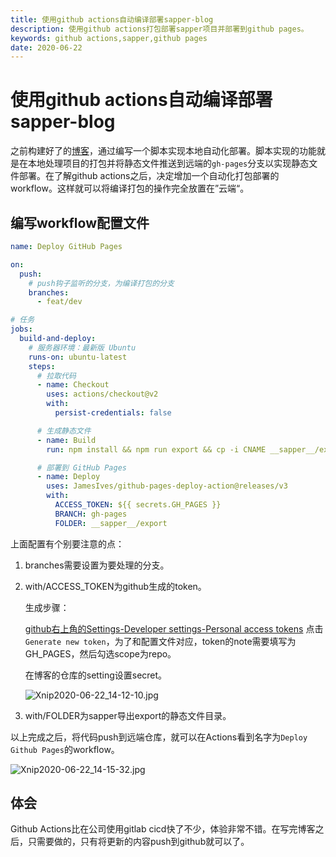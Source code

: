 ```yaml
---
title: 使用github actions自动编译部署sapper-blog
description: 使用github actions打包部署sapper项目并部署到github pages。
keywords: github actions,sapper,github pages
date: 2020-06-22
---
```


# 使用github actions自动编译部署sapper-blog

之前构建好了的[博客](/blog/2020-06_build-blog)，通过编写一个脚本实现本地自动化部署。脚本实现的功能就是在本地处理项目的打包并将静态文件推送到远端的`gh-pages`分支以实现静态文件部署。在了解github actions之后，决定增加一个自动化打包部署的workflow。这样就可以将编译打包的操作完全放置在”云端“。

## 编写workflow配置文件

```yaml
name: Deploy GitHub Pages

on:
  push:
  	# push钩子监听的分支，为编译打包的分支
    branches:
      - feat/dev

# 任务
jobs:
  build-and-deploy:
    # 服务器环境：最新版 Ubuntu
    runs-on: ubuntu-latest
    steps:
      # 拉取代码
      - name: Checkout
        uses: actions/checkout@v2
        with:
          persist-credentials: false

      # 生成静态文件
      - name: Build
        run: npm install && npm run export && cp -i CNAME __sapper__/export

      # 部署到 GitHub Pages
      - name: Deploy
        uses: JamesIves/github-pages-deploy-action@releases/v3
        with:
          ACCESS_TOKEN: ${{ secrets.GH_PAGES }}
          BRANCH: gh-pages
          FOLDER: __sapper__/export
```

上面配置有个别要注意的点：

1. branches需要设置为要处理的分支。

2. with/ACCESS_TOKEN为github生成的token。

   生成步骤：

   [github右上角的Settings-Developer settings-Personal access tokens](https://github.com/settings/tokens) 点击`Generate new token`，为了和配置文件对应，token的note需要填写为GH_PAGES，然后勾选scope为repo。

   在博客的仓库的setting设置secret。

   ![Xnip2020-06-22_14-12-10.jpg](https://i.loli.net/2020/06/22/jurxoLcUY7p5C8a.jpg)

3. with/FOLDER为sapper导出export的静态文件目录。

以上完成之后，将代码push到远端仓库，就可以在Actions看到名字为`Deploy Github Pages`的workflow。

![Xnip2020-06-22_14-15-32.jpg](https://i.loli.net/2020/06/22/bCxitLWKVlgHD8P.jpg)

## 体会

Github Actions比在公司使用gitlab cicd快了不少，体验非常不错。在写完博客之后，只需要做的，只有将更新的内容push到github就可以了。

